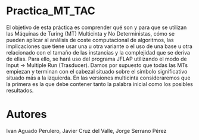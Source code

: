# Practica_MT_TAC
El objetivo de esta práctica es comprender qué son y para que se utilizan las Máquinas de Turing (MT) Multicinta y No Deterministas, cómo se pueden aplicar al análisis de coste computacional de algoritmos, las implicaciones que tiene usar una u otra variante o el uso de una base u otra relacionado con el tamaño de las instancias y la complejidad que se deriva de ellas.
Para ello, se hará uso del programa JFLAP utilizando el modo de Input -> Multiple Run (Trasducer). Damos por supuesto que todas las MTs empiezan y terminan con el cabezal situado sobre el símbolo significativo situado más a la izquierda. En las versiones multicinta consideraremos que la primera es la que debe contener tanto la palabra inicial como los posibles resultados.

# Autores
Ivan Aguado Perulero,
Javier Cruz del Valle,
Jorge Serrano Pérez
